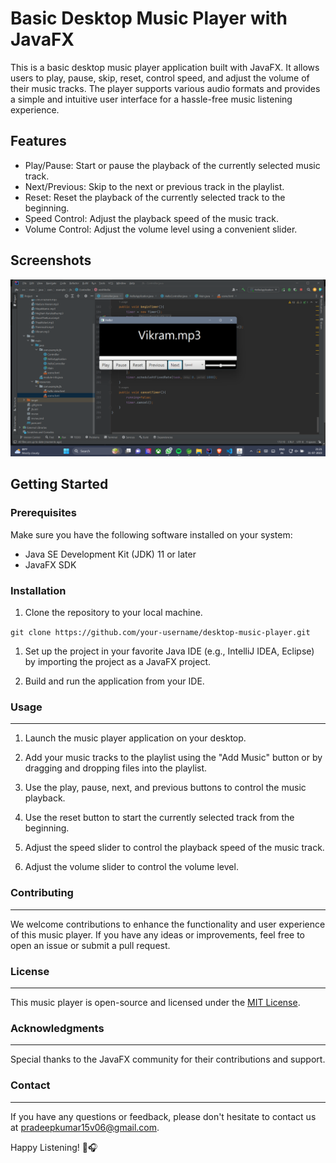 # Basic Desktop Music Player with JavaFX

This is a basic desktop music player application built with JavaFX. It allows users to play, pause, skip, reset, control speed, and adjust the volume of their music tracks. The player supports various audio formats and provides a simple and intuitive user interface for a hassle-free music listening experience.

## Features

- Play/Pause: Start or pause the playback of the currently selected music track.
- Next/Previous: Skip to the next or previous track in the playlist.
- Reset: Reset the playback of the currently selected track to the beginning.
- Speed Control: Adjust the playback speed of the music track.
- Volume Control: Adjust the volume level using a convenient slider.

## Screenshots

![Music Player](screenshots/musicplayer.png?raw=true)

## Getting Started

### Prerequisites

Make sure you have the following software installed on your system:

- Java SE Development Kit (JDK) 11 or later
- JavaFX SDK

### Installation

1. Clone the repository to your local machine.

`git clone https://github.com/your-username/desktop-music-player.git`

1.  Set up the project in your favorite Java IDE (e.g., IntelliJ IDEA, Eclipse) by importing the project as a JavaFX project.

2.  Build and run the application from your IDE.

### Usage
-----

1.  Launch the music player application on your desktop.

2.  Add your music tracks to the playlist using the "Add Music" button or by dragging and dropping files into the playlist.

3.  Use the play, pause, next, and previous buttons to control the music playback.

4.  Use the reset button to start the currently selected track from the beginning.

5.  Adjust the speed slider to control the playback speed of the music track.

6.  Adjust the volume slider to control the volume level.

### Contributing
------------

We welcome contributions to enhance the functionality and user experience of this music player. If you have any ideas or improvements, feel free to open an issue or submit a pull request.

### License
-------

This music player is open-source and licensed under the [MIT License](LICENSE).

### Acknowledgments
---------------

Special thanks to the  JavaFX community for their contributions and support.

### Contact
-------

If you have any questions or feedback, please don't hesitate to contact us at <pradeepkumar15v06@gmail.com>.

Happy Listening! 🎵🎧
